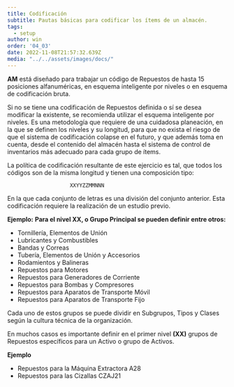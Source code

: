 ```yaml
---
title: Codificación 
subtitle: Pautas básicas para codificar los ítems de un almacén.
tags:
  - setup
author: win
order: '04_03'
date: 2022-11-08T21:57:32.639Z
media: "../../assets/images/docs/"
---
```


**AM** está diseñado para trabajar un código de Repuestos de hasta 15 posiciones alfanuméricas, en esquema inteligente por niveles o en esquema de codificación bruta.

Si no se tiene una codificación de Repuestos definida o sí se desea modificar la existente, se recomienda utilizar el esquema inteligente por niveles. Es una metodología que requiere de una cuidadosa planeación, en la que se definen los niveles y su longitud, para que no exista el riesgo de que el sistema de codificación colapse en el futuro, y que además toma en cuenta, desde el contenido del almacén hasta el sistema de control de inventarios más adecuado para cada grupo de ítems.


La política de codificación resultante de este ejercicio es tal, que todos los códigos son de la misma longitud y tienen una composición tipo:

```
                    XXYYZZMMNNN
```

En la que cada conjunto de letras es una división del conjunto anterior. Esta  codificación requiere la realización de un estudio previo.

**Ejemplo:** **Para el nivel XX, o Grupo Principal se pueden definir entre otros:**

- Tornillería, Elementos de Unión
- Lubricantes y Combustibles
- Bandas y Correas
- Tubería, Elementos de Unión y Accesorios
- Rodamientos y Balineras
- Repuestos para Motores
- Repuestos para Generadores de Corriente
- Repuestos para Bombas y Compresores
- Repuestos para Aparatos de Transporte Móvil
- Repuestos para Aparatos de Transporte Fijo

Cada uno de estos grupos se puede dividir en Subgrupos, Tipos y Clases según la cultura técnica de la organización.

En  muchos casos  es  importante definir  en  el  primer nivel **(XX)**  grupos de  Repuestos específicos para un Activo o grupo de Activos.

**Ejemplo**

* Repuestos para la Máquina Extractora A28
* Repuestos para las Cizallas CZAJ21
